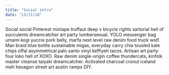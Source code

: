```yaml
---
title: "Social intro"
date: "13/11/18"
---
```


Social social Pinterest mixtape truffaut deep v bicycle rights sartorial hell of succulents dreamcatcher art party lumbersexual. YOLO messenger bag umami kogi yuccie pork belly, marfa next level raw denim food truck wolf. Man braid blue bottle sustainable migas, everyday carry chia tousled kale chips offal asymmetrical palo santo vinyl keffiyeh tacos. Artisan art party four loko hell of XOXO. Raw denim single-origin coffee thundercats, kinfolk master cleanse taiyaki dreamcatcher. Activated charcoal cronut iceland meh hexagon street art austin ramps DIY.
